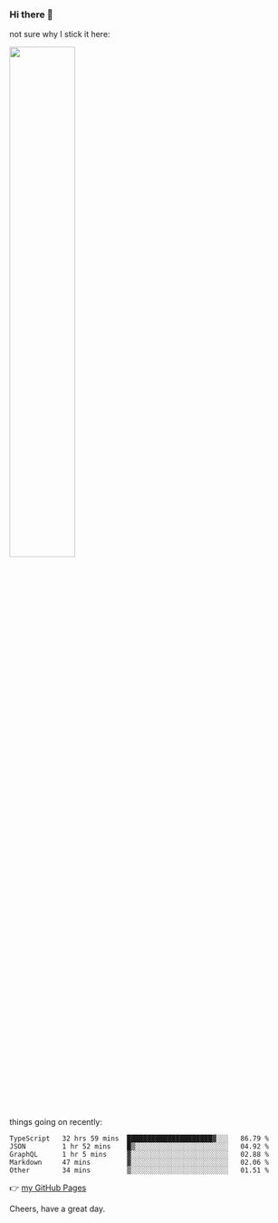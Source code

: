 ### Hi there 👋

not sure why I stick it here:

[<img width="48%" src="https://github-readme-stats.vercel.app/api?username=ykzhukian&show_icons=true&theme=dracula">](https://github.com/anuraghazra/github-readme-stats)


things going on recently:

<!--START_SECTION:waka-->

```text
TypeScript   32 hrs 59 mins  █████████████████████▓░░░   86.79 %
JSON         1 hr 52 mins    █▒░░░░░░░░░░░░░░░░░░░░░░░   04.92 %
GraphQL      1 hr 5 mins     ▓░░░░░░░░░░░░░░░░░░░░░░░░   02.88 %
Markdown     47 mins         ▓░░░░░░░░░░░░░░░░░░░░░░░░   02.06 %
Other        34 mins         ▒░░░░░░░░░░░░░░░░░░░░░░░░   01.51 %
```

<!--END_SECTION:waka-->

👉 [my GitHub Pages](https://ykzhukian.github.io)

Cheers, have a great day.

